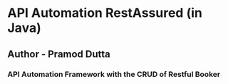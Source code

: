 # API Automation RestAssured (in Java)
## Author - Pramod Dutta
### API Automation Framework with the CRUD of Restful Booker


